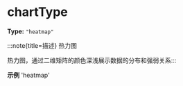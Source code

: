 # chartType

**Type:** `"heatmap"`

:::note{title=描述}
热力图



热力图，通过二维矩阵的颜色深浅展示数据的分布和强弱关系:::

**示例**
'heatmap'


